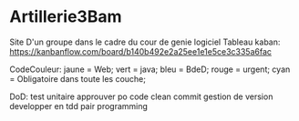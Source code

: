 # Artillerie3Bam
Site D'un groupe dans le cadre du cour de genie logiciel
Tableau kaban: https://kanbanflow.com/board/b140b492e2a25ee1e1e5ce3c335a6fac

CodeCouleur:
jaune = Web;
vert = java;
bleu = BdeD;
rouge = urgent;
cyan = Obligatoire dans toute les couche;


DoD:
test unitaire
approuver po
code clean
commit gestion de version
developper en tdd
pair programming


